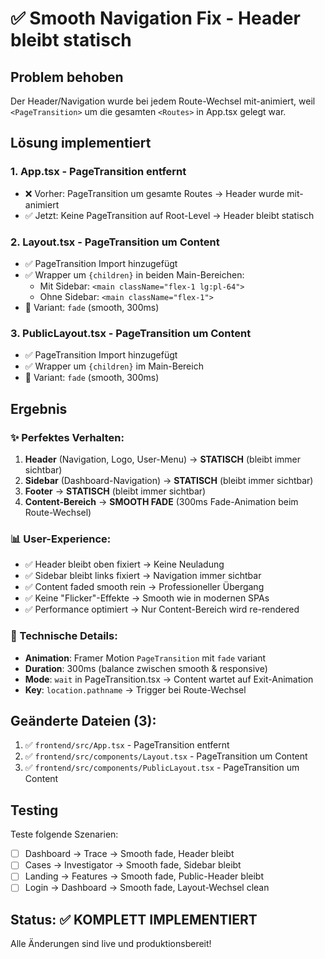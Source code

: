 # ✅ Smooth Navigation Fix - Header bleibt statisch

## Problem behoben
Der Header/Navigation wurde bei jedem Route-Wechsel mit-animiert, weil `<PageTransition>` um die gesamten `<Routes>` in App.tsx gelegt war.

## Lösung implementiert

### 1. **App.tsx** - PageTransition entfernt
- ❌ Vorher: PageTransition um gesamte Routes → Header wurde mit-animiert
- ✅ Jetzt: Keine PageTransition auf Root-Level → Header bleibt statisch

### 2. **Layout.tsx** - PageTransition um Content
- ✅ PageTransition Import hinzugefügt
- ✅ Wrapper um `{children}` in beiden Main-Bereichen:
  - Mit Sidebar: `<main className="flex-1 lg:pl-64">`
  - Ohne Sidebar: `<main className="flex-1">`
- 🎨 Variant: `fade` (smooth, 300ms)

### 3. **PublicLayout.tsx** - PageTransition um Content
- ✅ PageTransition Import hinzugefügt
- ✅ Wrapper um `{children}` im Main-Bereich
- 🎨 Variant: `fade` (smooth, 300ms)

## Ergebnis

### ✨ Perfektes Verhalten:
1. **Header** (Navigation, Logo, User-Menu) → **STATISCH** (bleibt immer sichtbar)
2. **Sidebar** (Dashboard-Navigation) → **STATISCH** (bleibt immer sichtbar)
3. **Footer** → **STATISCH** (bleibt immer sichtbar)
4. **Content-Bereich** → **SMOOTH FADE** (300ms Fade-Animation beim Route-Wechsel)

### 📊 User-Experience:
- ✅ Header bleibt oben fixiert → Keine Neuladung
- ✅ Sidebar bleibt links fixiert → Navigation immer sichtbar
- ✅ Content faded smooth rein → Professioneller Übergang
- ✅ Keine "Flicker"-Effekte → Smooth wie in modernen SPAs
- ✅ Performance optimiert → Nur Content-Bereich wird re-rendered

### 🎯 Technische Details:
- **Animation**: Framer Motion `PageTransition` mit `fade` variant
- **Duration**: 300ms (balance zwischen smooth & responsive)
- **Mode**: `wait` in PageTransition.tsx → Content wartet auf Exit-Animation
- **Key**: `location.pathname` → Trigger bei Route-Wechsel

## Geänderte Dateien (3):
1. ✅ `frontend/src/App.tsx` - PageTransition entfernt
2. ✅ `frontend/src/components/Layout.tsx` - PageTransition um Content
3. ✅ `frontend/src/components/PublicLayout.tsx` - PageTransition um Content

## Testing
Teste folgende Szenarien:
- [ ] Dashboard → Trace → Smooth fade, Header bleibt
- [ ] Cases → Investigator → Smooth fade, Sidebar bleibt
- [ ] Landing → Features → Smooth fade, Public-Header bleibt
- [ ] Login → Dashboard → Smooth fade, Layout-Wechsel clean

## Status: ✅ KOMPLETT IMPLEMENTIERT
Alle Änderungen sind live und produktionsbereit!
